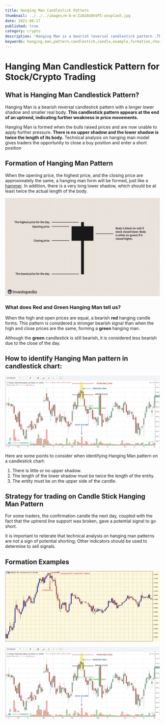 ```yaml
---
title: Hanging Man Candlestick Pattern
thumbnail: ../../../images/m-b-m-ZzOa5G8hSPI-unsplash.jpg
date: 2021-06-17
published: true
category: crypto
description: "Hanging Man is a bearish reversal candlestick pattern .This candlestick pattern appears at the end of an uptrend, indicating further weakness in price movements."
keywords: hanging,man,pattern,candlestick,candle,example,formation,chart,stocks,bearish,confirmation,formation,strategy,green,red,stick,reversal,technical,analysis,formed,bearish,real,body,chart,bullish,trade,traders,price,stock
---
```


# Hanging Man Candlestick Pattern for Stock/Crypto Trading

## What is Hanging Man Candlestick Pattern?

Hanging Man is a bearish reversal candlestick pattern with a longer lower shadow and smaller real body.
**This candlestick pattern appears at the end of an uptrend, indicating further weakness in price movements.**

Hanging Man is formed when the bulls raised prices and are now unable to apply further pressure.
**There is no upper shadow and the lower shadow is twice the length of its body.**
Technical analysis on hanging man model gives traders the opportunity to close a buy position and enter a short position

## Formation of Hanging Man Pattern

When the opening price, the highest price, and the closing price are approximately the same, a hanging man form will be formed, just like a [hammer](https://anothertechs.com/crypto/hammer-signal/). In addition, there is a very long lower shadow, which should be at least twice the actual length of the body.

![Hanging Man formed](../../../images/hanging-man.webp "source investopidia")

### What does Red and Green Hanging Man tell us?

When the high and open prices are equal, a bearish **red** hanging candle forms. This pattern is considered a stronger bearish signal than when the high and close prices are the same, forming a **green** hanging man.

Although the **green** candlestick is still bearish, it is considered less bearish due to the close of the day.

## How to identify Hanging Man pattern in candlestick chart:

![Hanging Man strategy](../../../images/hanging-man-2.webp "source cdn")

Here are some points to consider when identifying Hanging Man pattern on a candlestick chart:

1. There is little or no upper shadow.
2. The length of the lower shadow must be twice the length of the entity.
3. The entity must be on the upper side of the candle.

## Strategy for trading on Candle Stick Hanging Man Pattern

For some traders, the confirmation candle the next day, coupled with the fact that the uptrend line support was broken, gave a potential signal to go short.

It is important to reiterate that technical analysis on hanging man patterns are not a sign of potential shorting; Other indicators should be used to determine to sell signals.

## Formation Examples

![Hanging Man Chart 1](../../../images/hanging-man-chart-1.webp "source theforexgeek")

![Hangin Man Chart 2](../../../images/hanging-man-2.webp "source eqsis")
